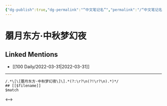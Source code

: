 ```yaml
---
{"dg-publish":true,"dg-permalink":"“中文笔记名”","permalink":"/“中文笔记名”/"}
---
```


# 朤月东方·中秋梦幻夜

## Linked Mentions
- [[100 Daily/2022-03-31\|2022-03-31]]


---

```expander
/.*\[\[朤月东方·中秋梦幻夜\]\].*(?:\r?\n(?!\r?\n).*)*/
## [[$filename]]
$match
```

<-->
